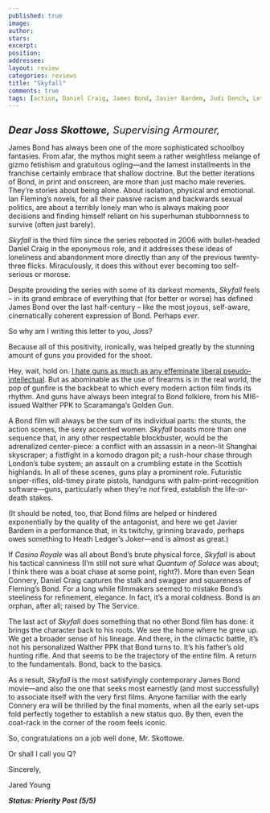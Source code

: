 ```yaml
---
published: true
image:
author: 
stars: 
excerpt: 
position: 
addressee: 
layout: review
categories: reviews
title: "Skyfall"
comments: true
tags: [action, Daniel Craig, James Bond, Javier Bardem, Judi Dench, Letters, Sam Mendes]
---
```

<div><p><span class="full-image-block ssNonEditable"><span><a href="/letters/2012/11/9/skyfall.html"><img src="http://static.squarespace.com/static/5005f6bcc4aa41161b33e89e/5329cf1fe4b07c068ebf74de/5329cf1fe4b07c068ebf7705/1352753824107/Skyfall2.jpg" alt="" /></a></span></span></p>
<p><em style="font-size:120%;"><span style="font-size:120%;"><strong>Dear Joss Skottowe,</strong> Supervising Armourer,</span></em></p>
<p>James Bond has always been one of the more sophisticated schoolboy fantasies. From afar, the mythos might seem a rather weightless melange of gizmo fetishism and gratuitous ogling&mdash;and the lamest installments in the franchise certainly embrace that shallow doctrine. But the better iterations of Bond, in print and onscreen, are more than just macho male reveries. They&rsquo;re stories about being alone. About isolation, physical and emotional. Ian Fleming&rsquo;s novels, for all their passive racism and backwards sexual politics, are about a terribly lonely man who is always making poor decisions and finding himself reliant on his superhuman stubbornness to survive (often just barely).&nbsp;</p>
<p><em>Skyfall</em> is the third film since the series rebooted in 2006 with bullet-headed Daniel Craig in the eponymous role, and it addresses these ideas of loneliness and abandonment more directly than any of the previous twenty-three flicks. Miraculously, it does this without ever becoming too self-serious or morose.&nbsp;</p>
<p>Despite providing the series with some of its darkest moments, <em>Skyfall</em> feels &ndash; in its grand embrace of everything that (for better or worse) has defined James Bond over the last half-century &ndash; like the most joyous, self-aware, cinematically coherent expression of Bond. Perhaps <em>ever</em>.</p>
<p>So why am I writing this letter to you, Joss?&nbsp;</p>
<p>Because all of this positivity, ironically, was helped greatly by the stunning amount of guns you provided for the shoot.&nbsp;</p>
<p>Hey, wait, hold on. <a href="/letters/2012/7/27/the-dark-knight-rises.html">I hate guns as much as any effeminate liberal pseudo-intellectual</a>. But as abominable as the use of firearms is in the real world, the pop of gunfire is the backbeat to which every modern action film finds its rhythm. And guns have always been integral to Bond folklore, from his MI6-issued Walther PPK to Scaramanga&rsquo;s Golden Gun.</p>
<p>A Bond film will always be the sum of its individual parts: the stunts, the action scenes, the sexy accented women. <em>Skyfall</em> boasts more than one sequence that, in any other respectable blockbuster, would be the adrenalized center-piece: a conflict with an assassin in a neon-lit Shanghai skyscraper; a fistfight in a komodo dragon pit; a rush-hour chase through London&rsquo;s tube system; an assault on a crumbling estate in the Scottish highlands. In all of these scenes, guns play a prominent role. Futuristic sniper-rifles, old-timey pirate pistols, handguns with palm-print-recognition software&mdash;guns, particularly when they&rsquo;re <em>not</em> fired, establish the life-or-death stakes.</p>
<p>(It should be noted, too, that Bond films are helped or hindered exponentially by the quality of the antagonist, and here we get Javier Bardem in a performance that, in its twitchy, grinning bravado, perhaps owes something to Heath Ledger&rsquo;s Joker&mdash;and is almost as great.) &nbsp;&nbsp;</p>
<p>If <em>Casino Royale</em> was all about Bond&rsquo;s brute physical force, <em>Skyfall</em> is about his tactical canniness (I&rsquo;m still not sure what <em>Quantum of Solace</em> was about; I think there was a boat chase at some point, right?). More than even Sean Connery, Daniel Craig captures the stalk and swagger and squareness of Fleming&rsquo;s Bond. For a long while filmmakers seemed to mistake Bond&#8217;s steeliness for refinement, elegance. In fact, it&rsquo;s a moral coldness. Bond is an orphan, after all; raised by The Service.&nbsp;&nbsp;</p>
<p>The last act of <em>Skyfall</em> does something that no other Bond film has done: it brings the character back to his roots. We see the home where he grew up. We get a broader sense of his lineage. And there, in the climactic battle, it&rsquo;s not his personalized Walther PPK that Bond turns to. It&rsquo;s his father&rsquo;s old hunting rifle. And that seems to be the trajectory of the entire film. A return to the fundamentals. Bond, back to the basics. &nbsp;</p>
<p>As a result, <em>Skyfall</em> is the most satisfyingly contemporary James Bond movie&mdash;and also the one that seeks most earnestly (and most successfully) to associate itself with the very first films. Anyone familiar with the early Connery era will be thrilled by the final moments, when all the early set-ups fold perfectly together to establish a new status quo. By then, even the coat-rack in the corner of the room feels iconic.</p>
<p>So, congratulations on a job well done, Mr. Skottowe.&nbsp;</p>
<p>Or shall I call you Q?&nbsp;</p>
<p>Sincerely,&nbsp;</p>
<p>Jared Young</p>
<p><strong><em>Status: Priority Post (5/5)</em></strong></p>
<div></div></div>
